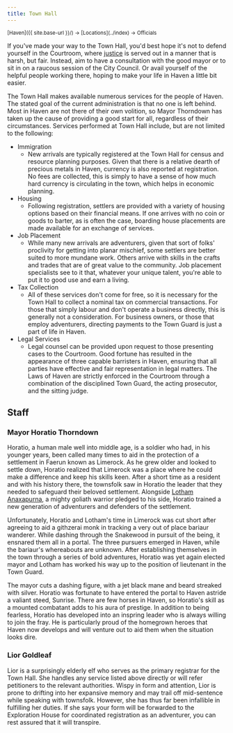 ```yaml
---
title: Town Hall
---
```


<span style="font-size:smaller;">
  [Haven]({{ site.base-url }}/) -> [Locations](../index) -> Officials
</span>

If you've made your way to the Town Hall, you'd best hope it's not to defend yourself in the Courtroom, where [justice](../../general/laws_of_haven) is served out in a manner that is harsh, but fair.  Instead, aim to have a consultation with the good mayor or to sit in on a raucous session of the City Council.  Or avail yourself of the helpful people working there, hoping to make your life in Haven a little bit easier.

The Town Hall makes available numerous services for the people of Haven.  The stated goal of the current administration is that no one is left behind.  Most in Haven are not there of their own volition, so Mayor Thorndown has taken up the cause of providing a good start for all, regardless of their circumstances.  Services performed at Town Hall include, but are not limited to the following:

* Immigration
  * New arrivals are typically registered at the Town Hall for census and resource planning purposes.  Given that there is a relative dearth of precious metals in Haven, currency is also reported at registration.  No fees are collected, this is simply to have a sense of how much hard currency is circulating in the town, which helps in economic planning.
* Housing
  * Following registration, settlers are provided with a variety of housing options based on their financial means.  If one arrives with no coin or goods to barter, as is often the case, boarding house placements are made available for an exchange of services.
* Job Placement
  * While many new arrivals are adventurers, given that sort of folks' proclivity for getting into planar mischief, some settlers are better suited to more mundane work.  Others arrive with skills in the crafts and trades that are of great value to the community.  Job placement specialists see to it that, whatever your unique talent, you're able to put it to good use and earn a living.
* Tax Collection
  * All of these services don't come for free, so it is necessary for the Town Hall to collect a nominal tax on commercial transactions.  For those that simply labour and don't operate a business directly, this is generally not a consideration.  For business owners, or those that employ adventurers, directing payments to the Town Guard is just a part of life in Haven.
* Legal Services
  * Legal counsel can be provided upon request to those presenting cases to the Courtroom.  Good fortune has resulted in the appearance of three capable barristers in Haven, ensuring that all parties have effective and fair representation in legal matters.  The Laws of Haven are strictly enforced in the Courtroom through a combination of the disciplined Town Guard, the acting prosecutor, and the sitting judge.

## Staff

### Mayor Horatio Thorndown

Horatio, a human male well into middle age, is a soldier who had, in his younger years, been called many times to aid in the protection of a settlement in Faerun known as Limerock.  As he grew older and looked to settle down, Horatio realized that Limerock was a place where he could make a difference and keep his skills keen.  After a short time as a resident and with his history there, the townsfolk saw in Horatio the leader that they needed to safeguard their beloved settlement.  Alongside [Lotham Anaxapurna](./guardhouse#lieutenant-lotham-anaxapurna), a mighty goliath warrior pledged to his side, Horatio trained a new generation of adventurers and defenders of the settlement.

Unfortunately, Horatio and Lotham's time in Limerock was cut short after agreeing to aid a githzerai monk in tracking a very out of place bariaur wanderer.  While dashing through the Snakewood in pursuit of the being, it ensnared them all in a portal.  The three pursuers emerged in Haven, while the bariaur's whereabouts are unknown.  After establishing themselves in the town through a series of bold adventures, Horatio was yet again elected mayor and Lotham has worked his way up to the position of lieutenant in the Town Guard.

The mayor cuts a dashing figure, with a jet black mane and beard streaked with silver.  Horatio was fortunate to have entered the portal to Haven astride a valiant steed, Sunrise.  There are few horses in Haven, so Horatio's skill as a mounted combatant adds to his aura of prestige.  In addition to being fearless, Horatio has developed into an inspring leader who is always willing to join the fray.  He is particularly proud of the homegrown heroes that Haven now develops and will venture out to aid them when the situation looks dire.

### Lior Goldleaf

Lior is a surprisingly elderly elf who serves as the primary registrar for the Town Hall.  She handles any service listed above directly or will refer petitioners to the relevant authorities.  Wispy in form and attention, Lior is prone to drifting into her expansive memory and may trail off mid-sentence while speaking with townsfolk.  However, she has thus far been infallible in fulfilling her duties.  If she says your form will be forwarded to the Exploration House for coordinated registration as an adventurer, you can rest assured that it will transpire.
